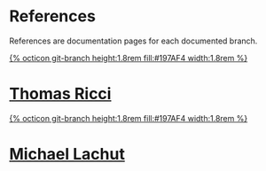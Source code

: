 # References
References are documentation pages for each documented branch.
<div class="list">
    <a class="btn item" href="./reference/Thomas-Ricci">
        <div class="item-img">
            {% octicon git-branch height:1.8rem fill:#197AF4 width:1.8rem %}
        </div>
        <h1 class="item-text">Thomas Ricci</h1>
    </a>
    <a class="btn item" href="./reference/Michael-Lachut">
        <div class="item-img">
            {% octicon git-branch height:1.8rem fill:#197AF4 width:1.8rem %}
        </div>
        <h1 class="item-text">Michael Lachut</h1>
    </a>
</div>